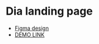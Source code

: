 # Dia landing page
- [Figma design](https://www.figma.com/file/7qwsWggv9BAxMi2VPhBuPr/Air-(formerly-Dia)?node-id=9138%3A35)
- [DEMO LINK](https://Saharij.github.io/layout_dia/)
